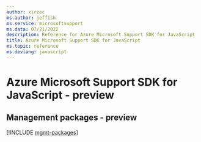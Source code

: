 ```yaml
---
author: xirzec
ms.author: jeffish
ms.service: microsoftsupport
ms.data: 07/21/2022
description: Reference for Azure Microsoft Support SDK for JavaScript
title: Azure Microsoft Support SDK for JavaScript
ms.topic: reference
ms.devlang: javascript
---
```

# Azure Microsoft Support SDK for JavaScript - preview

## Management packages - preview
[!INCLUDE [mgmt-packages](microsoft-support-mgmt-index.md)]
